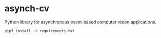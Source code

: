 # asynch-cv
Python library for asynchronous event-based computer vision applications.

`pip3 install -r requirements.txt`